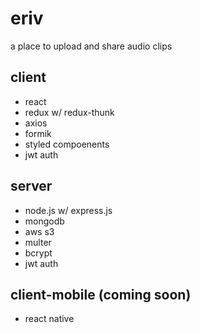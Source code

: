 # eriv
a place to upload and share audio clips

## client

- react 
- redux w/ redux-thunk
- axios
- formik
- styled compoenents
- jwt auth

## server

- node.js w/ express.js
- mongodb
- aws s3
- multer
- bcrypt
- jwt auth

## client-mobile (coming soon)

- react native
